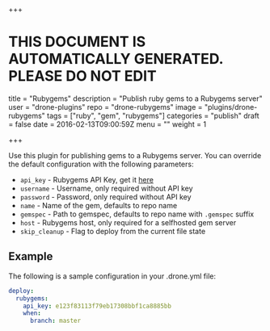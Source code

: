 +++

# THIS DOCUMENT IS AUTOMATICALLY GENERATED. PLEASE DO NOT EDIT

title = "Rubygems"
description = "Publish ruby gems to a Rubygems server"
user = "drone-plugins"
repo = "drone-rubygems"
image = "plugins/drone-rubygems"
tags = ["ruby", "gem", "rubygems"]
categories = "publish"
draft = false
date = 2016-02-13T09:00:59Z
menu = ""
weight = 1

+++

Use this plugin for publishing gems to a Rubygems server. You can override the
default configuration with the following parameters:

* `api_key` - Rubygems API Key, get it [here](https://rubygems.org/profile/edit)
* `username` - Username, only required without API key
* `password` - Password, only required without API key
* `name` - Name of the gem, defaults to repo name
* `gemspec` - Path to gemspec, defaults to repo name with `.gemspec` suffix
* `host` - Rubygems host, only required for a selfhosted gem server
* `skip_cleanup` - Flag to deploy from the current file state

## Example

The following is a sample configuration in your .drone.yml file:

```yaml
deploy:
  rubygems:
    api_key: e123f83113f79eb17308bbf1ca8885bb
    when:
      branch: master
```

